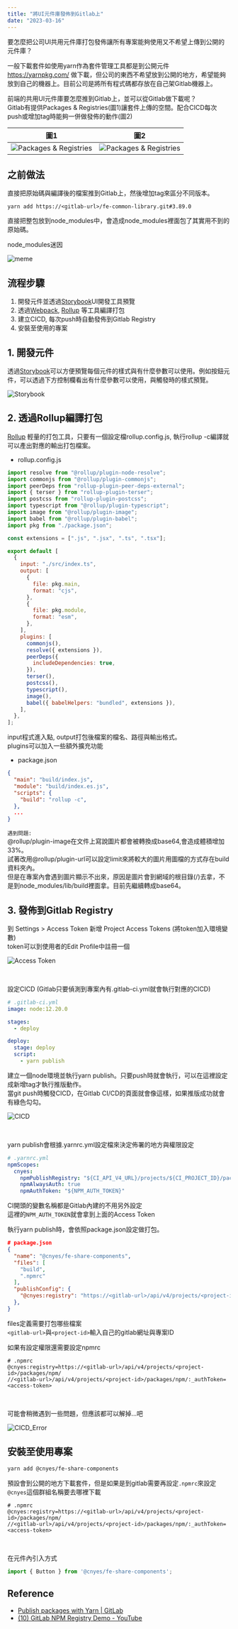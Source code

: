 ```yaml
---
title: "將UI元件庫發佈到Gitlab上"
date: "2023-03-16"
---
```


要怎麼把公司UI共用元件庫打包發佈讓所有專案能夠使用又不希望上傳到公開的元件庫？

一般下載套件如使用yarn作為套件管理工具都是到公開元件 https://yarnpkg.com/ 做下載，但公司的東西不希望放到公開的地方，希望能夠放到自己的機器上。目前公司是將所有程式碼都存放在自己架Gitlab機器上。

前端的共用UI元件庫要怎麼推到Gitlab上，並可以從Gitlab做下載呢？\
Gitlab有提供Packages & Registries(圖1)讓套件上傳的空間。配合CICD每次push或增加tag時能夠一併做發佈的動作(圖2)

|圖1|圖2|
|---|---|
|![Packages & Registries](./registry.png)| ![Packages & Registries](./registry1.png)|

## 之前做法
直接把原始碼與編譯後的檔案推到Gitlab上，然後增加tag來區分不同版本。

```plain
yarn add https://<gitlab-url>/fe-common-library.git#3.89.0
```
直接把整包放到node\_modules中，會造成node\_modules裡面包了其實用不到的原始碼。


node_modules迷因

![meme](nodeModules.jpeg)

## 流程步驟
1. 開發元件並透過[Storybook](https://storybook.js.org/)UI開發工具預覽
2. 透過[Webpack](https://webpack.js.org/), [Rollup](https://rollupjs.org/) 等工具編譯打包
3. 建立CICD, 每次push時自動發佈到Gitlab Registry
4. 安裝至使用的專案

## 1. 開發元件
透過[Storybook](https://storybook.js.org/)可以方便預覽每個元件的樣式與有什麼參數可以使用。例如按鈕元件，可以透過下方控制欄看出有什麼參數可以使用，與觸發時的樣式預覽。

![Storybook](./storybook.png)

## 2.  透過Rollup編譯打包
[Rollup](https://rollupjs.org/) 輕量的打包工具，只要有一個設定檔rollup.config.js, 執行rollup -c編譯就可以產出對應的輸出打包檔案。

* rollup.config.js

```js
import resolve from "@rollup/plugin-node-resolve";
import commonjs from "@rollup/plugin-commonjs";
import peerDeps from "rollup-plugin-peer-deps-external";
import { terser } from "rollup-plugin-terser";
import postcss from "rollup-plugin-postcss";
import typescript from "@rollup/plugin-typescript";
import image from "@rollup/plugin-image";
import babel from "@rollup/plugin-babel";
import pkg from "./package.json";

const extensions = [".js", ".jsx", ".ts", ".tsx"];

export default [
  {
    input: "./src/index.ts",
    output: [
      {
        file: pkg.main,
        format: "cjs",
      },
      {
        file: pkg.module,
        format: "esm",
      },
    ],
    plugins: [
      commonjs(),
      resolve({ extensions }),
      peerDeps({
        includeDependencies: true,
      }),
      terser(),
      postcss(),
      typescript(),
      image(),
      babel({ babelHelpers: "bundled", extensions }),
    ],
  },
];
```

input程式進入點, output打包後檔案的檔名、路徑與輸出格式。\
plugins可以加入一些額外擴充功能

* package.json

```json
{
  "main": "build/index.js",
  "module": "build/index.es.js",
  "scripts": {
    "build": "rollup -c",
  },
  ...
}
```

`遇到問題:` \
@rollup/plugin-image在文件上寫說圖片都會被轉換成base64,會造成體積增加33%。\
試著改用@rollup/plugin-url可以設定limit來將較大的圖片用圖檔的方式存在build資料夾內。\
但是在專案內會遇到圖片顯示不出來，原因是圖片會到網域的根目錄(/)去拿，不是到node_modules/lib/build裡面拿。目前先繼續轉成base64。

## 3. 發佈到Gitlab Registry

到 Settings > Access Token 新增 Project Access Tokens (將token加入環境變數)\
token可以到使用者的Edit Profile中註冊一個

![Access Token](./accessToken.png)

<br/>

設定CICD (Gitlab只要偵測到專案內有.gitlab-ci.yml就會執行對應的CICD)

```yml
# .gitlab-ci.yml 
image: node:12.20.0

stages:
  - deploy

deploy:
  stage: deploy
  script:
    - yarn publish
```

建立一個node環境並執行yarn publish。只要push時就會執行，可以在這裡設定成新增tag才執行推版動作。\
當git push時觸發CICD，在Gitlab CI/CD的頁面就會像這樣，如果推版成功就會有綠色勾勾。

![CICD](./CICD.png)

<br />

yarn publish會根據.yarnrc.yml設定檔來決定佈署的地方與權限設定
```yml
# .yarnrc.yml
npmScopes:
  cnyes:
    npmPublishRegistry: "${CI_API_V4_URL}/projects/${CI_PROJECT_ID}/packages/npm/"
    npmAlwaysAuth: true
    npmAuthToken: "${NPM_AUTH_TOKEN}"
```
CI開頭的變數名稱都是Gitlab內建的不用另外設定\
這裡的`NPM_AUTH_TOKEN`就會拿到上面的Access Token

執行yarn publish時，會依照package.json設定做打包。
```json
# package.json
{
  "name": "@cnyes/fe-share-components",
  "files": [
    "build",
    ".npmrc"
  ],
  "publishConfig": {
	"@cnyes:registry": "https://<gitlab-url>/api/v4/projects/<project-id>/packages/npm/"
  },
}
```
files定義需要打包哪些檔案\
`<gitlab-url>`與`<project-id>`輸入自己的gitlab網址與專案ID

如果有設定權限還需要設定npmrc

```plain
# .npmrc
@cnyes:registry=https://<gitlab-url>/api/v4/projects/<project-id>/packages/npm/
//<gitlab-url>/api/v4/projects/<project-id>/packages/npm/:_authToken=<access-token>
```

<br/>

可能會稍微遇到一些問題，但應該都可以解掉...吧

![CICD_Error](CICD_Error.png)

## 安裝至使用專案

```sh
yarn add @cnyes/fe-share-components
```

預設會到公開的地方下載套件，但是如果是到gitlab需要再設定`.npmrc`來設定`@cnyes`這個群組名稱要去哪裡下載

```plain
# .npmrc
@cnyes:registry=https://<gitlab-url>/api/v4/projects/<project-id>/packages/npm/
//<gitlab-url>/api/v4/projects/<project-id>/packages/npm/:_authToken=<access-token>
```

<br/>

在元件內引入方式
```ts
import { Button } from '@cnyes/fe-share-components';
```


## Reference
* [Publish packages with Yarn | GitLab](https://docs.gitlab.com/ee/user/packages/yarn_repository/)
* [(10) GitLab NPM Registry Demo - YouTube](https://www.youtube.com/watch?v=yvLxtkvsFDA)
